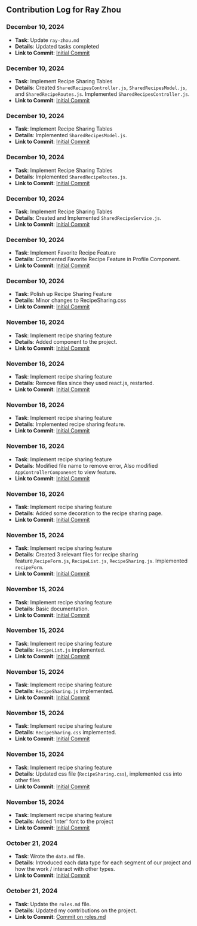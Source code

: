 ## Contribution Log for Ray Zhou

### December 10, 2024
- **Task**: Update `ray-zhou.md`
- **Details**: Updated tasks completed
- **Link to Commit**: [Initial Commit](https://github.com/mya03/Meal-Planner/commit/a902c2e901b1d0b3f99d78c355a3f066a51df10b)

### December 10, 2024
- **Task**: Implement Recipe Sharing Tables
- **Details**: Created `SharedRecipesController.js`, `SharedRecipesModel.js`, and `SharedRecipeRoutes.js`. Implemented `SharedRecipesController.js`.
- **Link to Commit**: [Initial Commit](https://github.com/mya03/Meal-Planner/commit/6114cd564622ea41773abc7455749da51dd024e0)

### December 10, 2024
- **Task**: Implement Recipe Sharing Tables
- **Details**: Implemented `SharedRecipesModel.js`.
- **Link to Commit**: [Initial Commit](https://github.com/mya03/Meal-Planner/commit/4eb51a1c49a228ad4fcf57eaf477122ba616af87)

### December 10, 2024
- **Task**: Implement Recipe Sharing Tables
- **Details**: Implemented `SharedRecipeRoutes.js`.
- **Link to Commit**: [Initial Commit](https://github.com/mya03/Meal-Planner/commit/b5018e1204a6994d7f70046e22f43d054c65b588)

### December 10, 2024
- **Task**: Implement Recipe Sharing Tables
- **Details**: Created and Implemented `SharedRecipeService.js`.
- **Link to Commit**: [Initial Commit](https://github.com/mya03/Meal-Planner/commit/f64587f89b5ec60e779a0b7609df09bfca54b456)

### December 10, 2024
- **Task**: Implement Favorite Recipe Feature
- **Details**: Commented Favorite Recipe Feature in Profile Component.
- **Link to Commit**: [Initial Commit](https://github.com/mya03/Meal-Planner/commit/f1b54a4d9e31f0f747e0f6dc087234c8784f54f1)

### December 10, 2024
- **Task**: Polish up Recipe Sharing Feature
- **Details**: Minor changes to RecipeSharing.css
- **Link to Commit**: [Initial Commit](https://github.com/mya03/Meal-Planner/commit/8e70f0fd66ad3e88451dda1b175a269bfaa297c9)

### November 16, 2024
- **Task**: Implement recipe sharing feature
- **Details**: Added component to the project.
- **Link to Commit**: [Initial Commit](https://github.com/mya03/Meal-Planner/commit/742b23092c95eac4e7641b94073e74412bb712fc)

### November 16, 2024
- **Task**: Implement recipe sharing feature
- **Details**: Remove files since they used react.js, restarted.
- **Link to Commit**: [Initial Commit](https://github.com/mya03/Meal-Planner/commit/bcdfc2799a2a2814ef617c8653ce732cf83e6c9a)

### November 16, 2024
- **Task**: Implement recipe sharing feature
- **Details**: Implemented recipe sharing feature.
- **Link to Commit**: [Initial Commit](https://github.com/mya03/Meal-Planner/commit/8ceb1b55bbbf87761cea01f8976c8d900b6e9785)

### November 16, 2024
- **Task**: Implement recipe sharing feature
- **Details**: Modified file name to remove error, Also modified `AppControllerComponenet` to view feature.
- **Link to Commit**: [Initial Commit](https://github.com/mya03/Meal-Planner/commit/9a606ec35745a4a19c850ce45dd66c6bffb668d0)

### November 16, 2024
- **Task**: Implement recipe sharing feature
- **Details**: Added some decoration to the recipe sharing page.
- **Link to Commit**: [Initial Commit](https://github.com/mya03/Meal-Planner/commit/fb17d67061cfac944b012f68617f9ea7ee3eb2d0)

### November 15, 2024
- **Task**: Implement recipe sharing feature
- **Details**: Created 3 relevant files for recipe sharing feature,`RecipeForm.js`, `RecipeList.js`, `RecipeSharing.js`. Implemented `recipeForm`.
- **Link to Commit**: [Initial Commit](https://github.com/mya03/Meal-Planner/commit/3f39df9c4a9542ce913d751cdfd23227cbe2ad8d)

### November 15, 2024
- **Task**: Implement recipe sharing feature
- **Details**: Basic documentation.
- **Link to Commit**: [Initial Commit](https://github.com/mya03/Meal-Planner/commit/e7377c47825ba094cb5075237ae651230a49c704)

### November 15, 2024
- **Task**: Implement recipe sharing feature
- **Details**: `RecipeList.js` implemented.
- **Link to Commit**: [Initial Commit](https://github.com/mya03/Meal-Planner/commit/c4c8c048e6cee3505282f63021fc4d0cdaa2c91c)

### November 15, 2024
- **Task**: Implement recipe sharing feature
- **Details**: `RecipeSharing.js` implemented.
- **Link to Commit**: [Initial Commit](https://github.com/mya03/Meal-Planner/commit/4805cf95692540a2b0f906fa40674c041a80b55c)

### November 15, 2024
- **Task**: Implement recipe sharing feature
- **Details**: `RecipeSharing.css` implemented.
- **Link to Commit**: [Initial Commit](https://github.com/mya03/Meal-Planner/commit/8ed89a86fe00b536636f5cdbc63c812fa89b248f)

### November 15, 2024
- **Task**: Implement recipe sharing feature
- **Details**: Updated css file (`RecipeSharing.css`), implemented css into other files
- **Link to Commit**: [Initial Commit](https://github.com/mya03/Meal-Planner/commit/e4de7cc671306e464523eb25057d2af3ea315005)

### November 15, 2024
- **Task**: Implement recipe sharing feature
- **Details**: Added 'Inter' font to the project
- **Link to Commit**: [Initial Commit](https://github.com/mya03/Meal-Planner/commit/f83664cefba69016aece0868732724b39cdab6f4)

### October 21, 2024
- **Task**: Wrote the `data.md` file.
- **Details**: Introduced each data type for each segment of our project and how the work / interact with other types.
- **Link to Commit**: [Initial Commit](https://github.com/mya03/Meal-Planner/commit/fbae2dc660888391ff5a9fffc45693a2fe08fc93)

### October 21, 2024
- **Task**:  Update the `roles.md` file.
- **Details**: Updated my contributions on the project.
- **Link to Commit**: [Commit on roles.md](https://github.com/mya03/Meal-Planner/commit/9d5237c84c621fd4e8ef5d875c418ee955ca143e)
